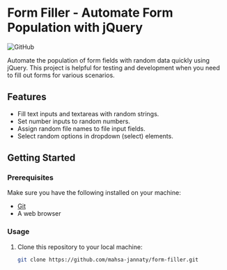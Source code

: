 # Form Filler - Automate Form Population with jQuery

![GitHub](https://img.shields.io/github/license/mahsa-jannaty/form-filler)

Automate the population of form fields with random data quickly using jQuery. This project is helpful for testing and development when you need to fill out forms for various scenarios.

## Features

- Fill text inputs and textareas with random strings.
- Set number inputs to random numbers.
- Assign random file names to file input fields.
- Select random options in dropdown (select) elements.

## Getting Started

### Prerequisites

Make sure you have the following installed on your machine:

- [Git](https://git-scm.com/)
- A web browser

### Usage

1. Clone this repository to your local machine:

   ```bash
   git clone https://github.com/mahsa-jannaty/form-filler.git
